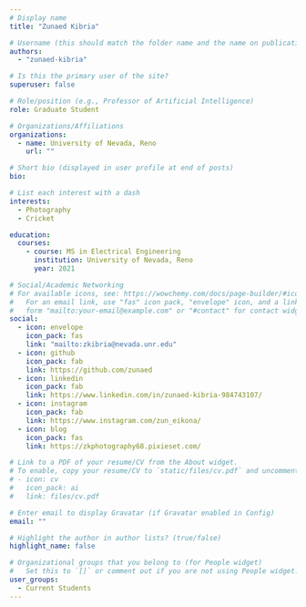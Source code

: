```yaml
---
# Display name
title: "Zunaed Kibria"

# Username (this should match the folder name and the name on publications)
authors:
  - "zunaed-kibria"

# Is this the primary user of the site?
superuser: false

# Role/position (e.g., Professor of Artificial Intelligence)
role: Graduate Student

# Organizations/Affiliations
organizations:
  - name: University of Nevada, Reno
    url: ""

# Short bio (displayed in user profile at end of posts)
bio:

# List each interest with a dash
interests:
  - Photography
  - Cricket

education:
  courses:
    - course: MS in Electrical Engineering
      institution: University of Nevada, Reno
      year: 2021

# Social/Academic Networking
# For available icons, see: https://wowchemy.com/docs/page-builder/#icons
#   For an email link, use "fas" icon pack, "envelope" icon, and a link in the
#   form "mailto:your-email@example.com" or "#contact" for contact widget.
social:
  - icon: envelope
    icon_pack: fas
    link: "mailto:zkibria@nevada.unr.edu"
  - icon: github
    icon_pack: fab
    link: https://github.com/zunaed
  - icon: linkedin
    icon_pack: fab
    link: https://www.linkedin.com/in/zunaed-kibria-984743107/
  - icon: instagram
    icon_pack: fab
    link: https://www.instagram.com/zun_eikona/
  - icon: blog
    icon_pack: fas
    link: https://zkphotography68.pixieset.com/

# Link to a PDF of your resume/CV from the About widget.
# To enable, copy your resume/CV to `static/files/cv.pdf` and uncomment the lines below.
# - icon: cv
#   icon_pack: ai
#   link: files/cv.pdf

# Enter email to display Gravatar (if Gravatar enabled in Config)
email: ""

# Highlight the author in author lists? (true/false)
highlight_name: false

# Organizational groups that you belong to (for People widget)
#   Set this to `[]` or comment out if you are not using People widget.
user_groups:
  - Current Students
---
```

